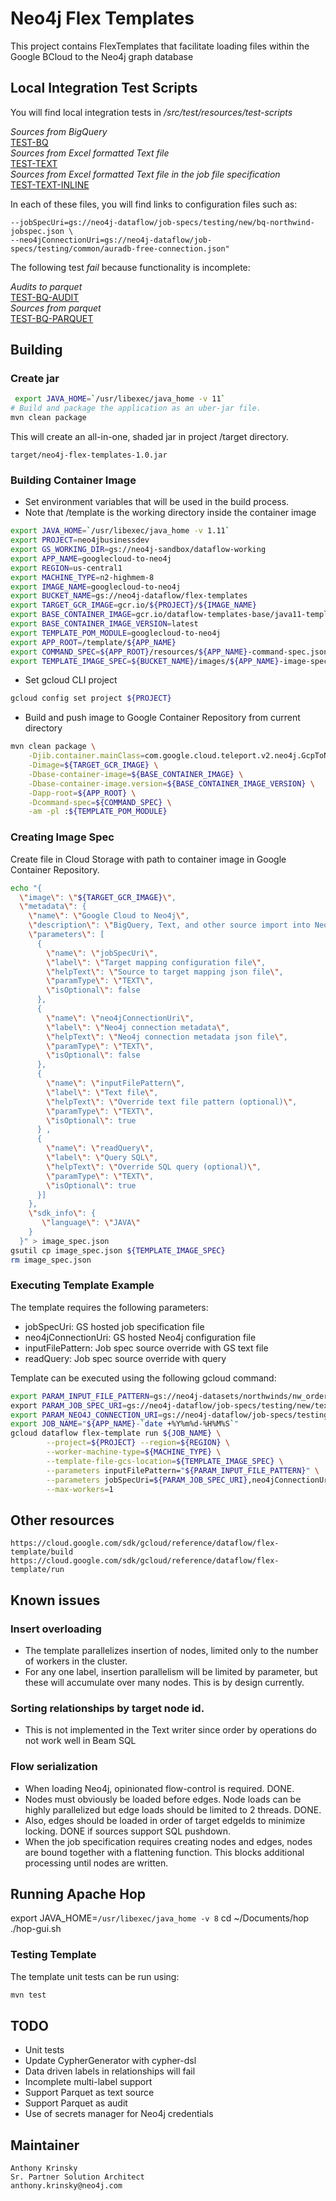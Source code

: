 # Neo4j Flex Templates

This project contains FlexTemplates that facilitate loading files within the Google BCloud to the Neo4j graph database

## Local Integration Test Scripts

You will find local integration tests in <i>/src/test/resources/test-scripts</i>

_Sources from BigQuery_<br>
[TEST-BQ](src/test/resources/test-scripts/TEST-BQ.md)<br/>
_Sources from Excel formatted Text file_<br>
[TEST-TEXT](src/test/resources/test-scripts/TEST-TEXT.md)<br/>
_Sources from Excel formatted Text file in the job file specification_<br>
[TEST-TEXT-INLINE](src/test/resources/test-scripts/TEST-TEXT-INLINE.md)<br/>

In each of these files, you will find links to configuration files such as:

    --jobSpecUri=gs://neo4j-dataflow/job-specs/testing/new/bq-northwind-jobspec.json \
    --neo4jConnectionUri=gs://neo4j-dataflow/job-specs/testing/common/auradb-free-connection.json"

The following test _fail_ because functionality is incomplete:

_Audits to parquet_<br>
[TEST-BQ-AUDIT](src/test/resources/test-scripts/failing/TEST-BQ-AUDIT.md)<br/>
_Sources from parquet_<br>
[TEST-BQ-PARQUET](src/test/resources/test-scripts/failing/TEST-BQ-PARQUET.md)<br/>

## Building
### Create jar

```sh
 export JAVA_HOME=`/usr/libexec/java_home -v 11`
# Build and package the application as an uber-jar file.
mvn clean package
```

This will create an all-in-one, shaded jar in project /target directory.

    target/neo4j-flex-templates-1.0.jar

### Building Container Image
* Set environment variables that will be used in the build process.
* Note that /template is the working directory inside the container image
```sh
export JAVA_HOME=`/usr/libexec/java_home -v 1.11`
export PROJECT=neo4jbusinessdev
export GS_WORKING_DIR=gs://neo4j-sandbox/dataflow-working
export APP_NAME=googlecloud-to-neo4j
export REGION=us-central1
export MACHINE_TYPE=n2-highmem-8
export IMAGE_NAME=googlecloud-to-neo4j
export BUCKET_NAME=gs://neo4j-dataflow/flex-templates
export TARGET_GCR_IMAGE=gcr.io/${PROJECT}/${IMAGE_NAME}
export BASE_CONTAINER_IMAGE=gcr.io/dataflow-templates-base/java11-template-launcher-base
export BASE_CONTAINER_IMAGE_VERSION=latest
export TEMPLATE_POM_MODULE=googlecloud-to-neo4j
export APP_ROOT=/template/${APP_NAME}
export COMMAND_SPEC=${APP_ROOT}/resources/${APP_NAME}-command-spec.json
export TEMPLATE_IMAGE_SPEC=${BUCKET_NAME}/images/${APP_NAME}-image-spec.json
``` 
* Set gcloud CLI project
```sh
gcloud config set project ${PROJECT}
```
* Build and push image to Google Container Repository from current directory
```sh
mvn clean package \
    -Djib.container.mainClass=com.google.cloud.teleport.v2.neo4j.GcpToNeo4j \
    -Dimage=${TARGET_GCR_IMAGE} \
    -Dbase-container-image=${BASE_CONTAINER_IMAGE} \
    -Dbase-container-image.version=${BASE_CONTAINER_IMAGE_VERSION} \
    -Dapp-root=${APP_ROOT} \
    -Dcommand-spec=${COMMAND_SPEC} \
    -am -pl :${TEMPLATE_POM_MODULE}
```

### Creating Image Spec

Create file in Cloud Storage with path to container image in Google Container Repository.
```sh
echo "{
  \"image\": \"${TARGET_GCR_IMAGE}\",
  \"metadata\": {
    \"name\": \"Google Cloud to Neo4j\",
    \"description\": \"BigQuery, Text, and other source import into Neo4j\",
    \"parameters\": [
      {
        \"name\": \"jobSpecUri\",
        \"label\": \"Target mapping configuration file\",
        \"helpText\": \"Source to target mapping json file\",
        \"paramType\": \"TEXT\",
        \"isOptional\": false
      }, 
      {
        \"name\": \"neo4jConnectionUri\",
        \"label\": \"Neo4j connection metadata\",
        \"helpText\": \"Neo4j connection metadata json file\",
        \"paramType\": \"TEXT\",
        \"isOptional\": false
      },  
      {
        \"name\": \"inputFilePattern\",
        \"label\": \"Text file\",
        \"helpText\": \"Override text file pattern (optional)\",
        \"paramType\": \"TEXT\",
        \"isOptional\": true
      } ,  
      {
        \"name\": \"readQuery\",
        \"label\": \"Query SQL\",
        \"helpText\": \"Override SQL query (optional)\",
        \"paramType\": \"TEXT\",
        \"isOptional\": true
      }]
    },
    \"sdk_info\": {
       \"language\": \"JAVA\"
    }
  }" > image_spec.json
gsutil cp image_spec.json ${TEMPLATE_IMAGE_SPEC}
rm image_spec.json
```

### Executing Template Example

The template requires the following parameters:
* jobSpecUri: GS hosted job specification file
* neo4jConnectionUri: GS hosted Neo4j configuration file
* inputFilePattern: Job spec source override with GS text file
* readQuery: Job spec source override with query

Template can be executed using the following gcloud command:

```sh
export PARAM_INPUT_FILE_PATTERN=gs://neo4j-datasets/northwinds/nw_orders_1k_noheader.csv \
export PARAM_JOB_SPEC_URI=gs://neo4j-dataflow/job-specs/testing/new/text-northwind-jobspec.json
export PARAM_NEO4J_CONNECTION_URI=gs://neo4j-dataflow/job-specs/testing/common/auradb-free-connection.json
export JOB_NAME="${APP_NAME}-`date +%Y%m%d-%H%M%S`"
gcloud dataflow flex-template run ${JOB_NAME} \
        --project=${PROJECT} --region=${REGION} \
        --worker-machine-type=${MACHINE_TYPE} \
        --template-file-gcs-location=${TEMPLATE_IMAGE_SPEC} \
        --parameters inputFilePattern="${PARAM_INPUT_FILE_PATTERN}" \
        --parameters jobSpecUri=${PARAM_JOB_SPEC_URI},neo4jConnectionUri=${PARAM_NEO4J_CONNECTION_URI} \
        --max-workers=1
```

## Other resources

    https://cloud.google.com/sdk/gcloud/reference/dataflow/flex-template/build
    https://cloud.google.com/sdk/gcloud/reference/dataflow/flex-template/run

## Known issues

### Insert overloading
- The template parallelizes insertion of nodes, limited only to the number of workers in the cluster.  
- For any one label, insertion parallelism will be limited by parameter, but these will accumulate over many nodes.  This is by design currently.

### Sorting relationships by target node id. 
- This is not implemented in the Text writer since order by operations do not work well in Beam SQL

### Flow serialization
- When loading Neo4j, opinionated flow-control is required. DONE.
- Nodes must obviously be loaded before edges.  Node loads can be highly parallelized but edge loads should be limited to 2 threads. DONE.
- Also, edges should be loaded in order of target edgeIds to minimize locking. DONE if sources support SQL pushdown.
- When the job specification requires creating nodes and edges, nodes are bound together with a flattening function.  This blocks additional processing until nodes are written.

## Running Apache Hop
export JAVA_HOME=`/usr/libexec/java_home -v 8`
cd ~/Documents/hop
./hop-gui.sh

### Testing Template

The template unit tests can be run using:
```sh
mvn test
```

## TODO
<ul>
<li> Unit tests
<li> Update CypherGenerator with cypher-dsl
<li> Data driven labels in relationships will fail
<li> Incomplete multi-label support
<li> Support Parquet as text source
<li> Support Parquet as audit
<li> Use of secrets manager for Neo4j credentials
</ul>

## Maintainer
    Anthony Krinsky 
    Sr. Partner Solution Architect
    anthony.krinsky@neo4j.com



